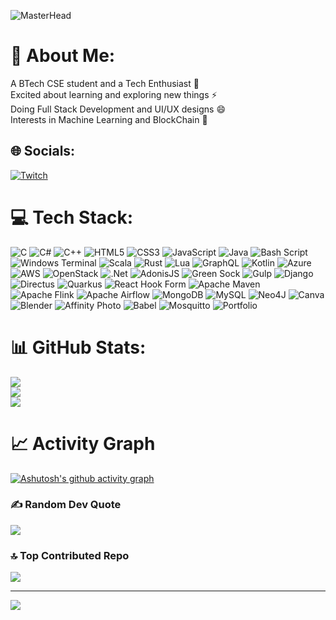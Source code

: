 <!-- ![MasterHead](https://i.redd.it/o76bp3aoz6yb1.gif) -->
<!-- ![MasterHead](https://i.pinimg.com/originals/ab/eb/3a/abeb3a2030882a1bf12225d23701ee5b.gif) -->
<!-- ![MasterHead](https://i.pinimg.com/originals/36/2d/5c/362d5c55859146c0c7debfca296ad321.gif) --> 
![MasterHead](https://i.pinimg.com/originals/d4/63/f2/d463f24b0e1f3f1ce6680d601c97e6a0.gif)  
# 💫 About Me:
A BTech CSE student and a Tech Enthusiast 🔭<br>Excited about learning and exploring new things ⚡<br>Doing Full Stack Development and UI/UX designs 😄<br>Interests in Machine Learning and BlockChain 🤔<br>


## 🌐 Socials:
[![Twitch](https://img.shields.io/badge/Twitch-%239146FF.svg?logo=Twitch&logoColor=white)](https://twitch.tv/___AISHIK___) 

# 💻 Tech Stack:
![C](https://img.shields.io/badge/c-%2300599C.svg?style=plastic&logo=c&logoColor=white) ![C#](https://img.shields.io/badge/c%23-%23239120.svg?style=plastic&logo=csharp&logoColor=white) ![C++](https://img.shields.io/badge/c++-%2300599C.svg?style=plastic&logo=c%2B%2B&logoColor=white) ![HTML5](https://img.shields.io/badge/html5-%23E34F26.svg?style=plastic&logo=html5&logoColor=white) ![CSS3](https://img.shields.io/badge/css3-%231572B6.svg?style=plastic&logo=css3&logoColor=white) ![JavaScript](https://img.shields.io/badge/javascript-%23323330.svg?style=plastic&logo=javascript&logoColor=%23F7DF1E) ![Java](https://img.shields.io/badge/java-%23ED8B00.svg?style=plastic&logo=openjdk&logoColor=white) ![Bash Script](https://img.shields.io/badge/bash_script-%23121011.svg?style=plastic&logo=gnu-bash&logoColor=white) ![Windows Terminal](https://img.shields.io/badge/Windows%20Terminal-%234D4D4D.svg?style=plastic&logo=windows-terminal&logoColor=white) ![Scala](https://img.shields.io/badge/scala-%23DC322F.svg?style=plastic&logo=scala&logoColor=white) ![Rust](https://img.shields.io/badge/rust-%23000000.svg?style=plastic&logo=rust&logoColor=white) ![Lua](https://img.shields.io/badge/lua-%232C2D72.svg?style=plastic&logo=lua&logoColor=white) ![GraphQL](https://img.shields.io/badge/-GraphQL-E10098?style=plastic&logo=graphql&logoColor=white) ![Kotlin](https://img.shields.io/badge/kotlin-%237F52FF.svg?style=plastic&logo=kotlin&logoColor=white) ![Azure](https://img.shields.io/badge/azure-%230072C6.svg?style=plastic&logo=microsoftazure&logoColor=white) ![AWS](https://img.shields.io/badge/AWS-%23FF9900.svg?style=plastic&logo=amazon-aws&logoColor=white) ![OpenStack](https://img.shields.io/badge/Openstack-%23f01742.svg?style=plastic&logo=openstack&logoColor=white) ![.Net](https://img.shields.io/badge/.NET-5C2D91?style=plastic&logo=.net&logoColor=white) ![AdonisJS](https://img.shields.io/badge/adonisjs-%23220052.svg?style=plastic&logo=adonisjs&logoColor=white) ![Green Sock](https://img.shields.io/badge/green%20sock-88CE02?style=plastic&logo=greensock&logoColor=white) ![Gulp](https://img.shields.io/badge/GULP-%23CF4647.svg?style=plastic&logo=gulp&logoColor=white) ![Django](https://img.shields.io/badge/django-%23092E20.svg?style=plastic&logo=django&logoColor=white) ![Directus](https://img.shields.io/badge/directus-%2364f.svg?style=plastic&logo=directus&logoColor=white) ![Quarkus](https://img.shields.io/badge/quarkus-%234794EB.svg?style=plastic&logo=quarkus&logoColor=white) ![React Hook Form](https://img.shields.io/badge/React%20Hook%20Form-%23EC5990.svg?style=plastic&logo=reacthookform&logoColor=white) ![Apache Maven](https://img.shields.io/badge/Apache%20Maven-C71A36?style=plastic&logo=Apache%20Maven&logoColor=white) ![Apache Flink](https://img.shields.io/badge/Apache%20Flink-E6526F?style=plastic&logo=Apache%20Flink&logoColor=white) ![Apache Airflow](https://img.shields.io/badge/Apache%20Airflow-017CEE?style=plastic&logo=Apache%20Airflow&logoColor=white) ![MongoDB](https://img.shields.io/badge/MongoDB-%234ea94b.svg?style=plastic&logo=mongodb&logoColor=white) ![MySQL](https://img.shields.io/badge/mysql-4479A1.svg?style=plastic&logo=mysql&logoColor=white) ![Neo4J](https://img.shields.io/badge/Neo4j-008CC1?style=plastic&logo=neo4j&logoColor=white) ![Canva](https://img.shields.io/badge/Canva-%2300C4CC.svg?style=plastic&logo=Canva&logoColor=white) ![Blender](https://img.shields.io/badge/blender-%23F5792A.svg?style=plastic&logo=blender&logoColor=white) ![Affinity Photo](https://img.shields.io/badge/affinityphoto-%237E4DD2.svg?style=plastic&logo=affinity-photo&logoColor=white) ![Babel](https://img.shields.io/badge/Babel-F9DC3e?style=plastic&logo=babel&logoColor=black) ![Mosquitto](https://img.shields.io/badge/mosquitto-%233C5280.svg?style=plastic&logo=eclipsemosquitto&logoColor=white) ![Portfolio](https://img.shields.io/badge/Portfolio-%23000000.svg?style=plastic&logo=firefox&logoColor=#FF7139)
# 📊 GitHub Stats:
![](https://github-readme-stats.vercel.app/api?username=aishikchakraborty03&theme=shadow_green&hide_border=false&include_all_commits=true&count_private=true)<br/>
![](https://github-readme-streak-stats.herokuapp.com/?user=aishikchakraborty03&theme=shadow_green&hide_border=false)<br/>
![](https://github-readme-stats.vercel.app/api/top-langs/?username=aishikchakraborty03&theme=shadow_green&hide_border=false&include_all_commits=true&count_private=true&layout=compact)

# 📈 Activity Graph
[![Ashutosh's github activity graph](https://github-readme-activity-graph.vercel.app/graph?username=aishikchakraborty03&theme=rogue)](https://github.com/ashutosh00710/github-readme-activity-graph)

### ✍️ Random Dev Quote
![](https://quotes-github-readme.vercel.app/api?type=horizontal&theme=radical)

### 🔝 Top Contributed Repo
![](https://github-contributor-stats.vercel.app/api?username=aishikchakraborty03&limit=5&theme=dark&combine_all_yearly_contributions=true)

---
[![](https://visitcount.itsvg.in/api?id=aishikchakraborty03&icon=9&color=0)](https://visitcount.itsvg.in)

<!-- Proudly created with GPRM ( https://gprm.itsvg.in ) -->
